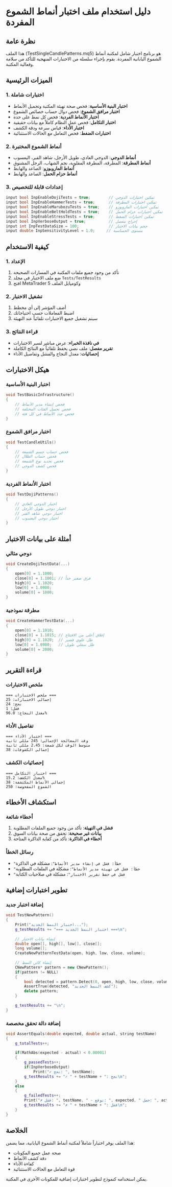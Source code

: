 # دليل استخدام ملف اختبار أنماط الشموع المفردة

## نظرة عامة
هذا الملف (TestSingleCandlePatterns.mq5) هو برنامج اختبار شامل لمكتبة أنماط الشموع اليابانية المفردة. يقوم بإجراء سلسلة من الاختبارات المنهجية للتأكد من سلامة وفعالية المكتبة.

## الميزات الرئيسية

### 1. اختبارات شاملة
- **اختبار البنية الأساسية**: فحص صحة تهيئة المكتبة وتحميل الأنماط
- **اختبار مرافق الشموع**: فحص دوال حساب خصائص الشموع
- **اختبار الأنماط الفردية**: فحص كل نمط على حدة
- **اختبار التكامل**: فحص عمل النظام كاملاً مع بيانات حقيقية
- **اختبار الأداء**: قياس سرعة ودقة الكشف
- **اختبارات الضغط**: فحص التعامل مع الحالات الاستثنائية

### 2. أنماط الشموع المختبرة
- **أنماط الدوجي**: الدوجي العادي، طويل الأرجل، شاهد القبر، اليعسوب
- **أنماط المطرقة**: المطرقة، المطرقة المقلوبة، نجم الشهاب، الرجل المشنوق
- **أنماط الماروبوزو**: الصاعد والهابط
- **أنماط حزام الحمل**: الصاعد والهابط

### 3. إعدادات قابلة للتخصيص
```cpp
input bool InpEnableDojiTests = true;        // تمكين اختبارات الدوجي
input bool InpEnableHammerTests = true;      // تمكين اختبارات المطرقة
input bool InpEnableMarubozuTests = true;    // تمكين اختبارات الماروبوزو
input bool InpEnableBeltHoldTests = true;    // تمكين اختبارات حزام الحمل
input bool InpEnableStressTests = true;      // تمكين اختبارات الضغط
input bool InpVerboseOutput = true;          // إخراج مفصل
input int InpTestDataSize = 100;             // حجم بيانات الاختبار
input double InpSensitivityLevel = 1.0;     // مستوى الحساسية
```

## كيفية الاستخدام

### 1. الإعداد
1. تأكد من وجود جميع ملفات المكتبة في المسارات الصحيحة
2. ضع ملف الاختبار في مجلد `Tests/TestResults`
3. افتح MetaTrader 5 وكومپايل الملف

### 2. تشغيل الاختبار
1. أضف المؤشر إلى أي مخطط
2. اضبط المعاملات حسب احتياجاتك
3. سيتم تشغيل جميع الاختبارات تلقائياً عند التهيئة

### 3. قراءة النتائج
- **في نافذة الخبراء**: عرض مباشر لسير الاختبارات
- **تقرير مفصل**: ملف نصي يحفظ تلقائياً مع النتائج الكاملة
- **إحصائيات**: معدل النجاح والفشل وتفاصيل الأداء

## هيكل الاختبارات

### اختبار البنية الأساسية
```cpp
void TestBasicInfrastructure()
{
    // فحص إنشاء مدير الأنماط
    // فحص تحميل الفئات المختلفة
    // فحص عدد الأنماط في كل فئة
}
```

### اختبار مرافق الشموع
```cpp
void TestCandleUtils()
{
    // فحص حساب جسم الشمعة
    // فحص حساب الظلال
    // فحص تحديد نوع الشمعة
    // فحص كشف الدوجي
}
```

### اختبار الأنماط الفردية
```cpp
void TestDojiPatterns()
{
    // اختبار الدوجي العادي
    // اختبار دوجي طويل الأرجل
    // اختبار دوجي شاهد القبر
    // اختبار دوجي اليعسوب
}
```

## أمثلة على بيانات الاختبار

### دوجي مثالي
```cpp
void CreateDojiTestData(...)
{
    open[0] = 1.1000;
    close[0] = 1.1001; // فرق صغير جداً
    high[0] = 1.1020;
    low[0] = 1.0980;
    volume[0] = 1000;
}
```

### مطرقة نموذجية
```cpp
void CreateHammerTestData(...)
{
    open[0] = 1.1010;
    close[0] = 1.1015; // إغلاق أعلى من الافتتاح
    high[0] = 1.1020;  // ظل علوي قصير
    low[0] = 1.0980;   // ظل سفلي طويل
    volume[0] = 2000;
}
```

## قراءة التقرير

### ملخص الاختبارات
```
=== ملخص الاختبارات ===
إجمالي الاختبارات: 25
نجح: 24
فشل: 1
معدل النجاح: 96.0%
```

### تفاصيل الأداء
```
=== اختبار الأداء ===
وقت المعالجة الإجمالي: 245 مللي ثانية
متوسط الوقت لكل شمعة: 2.45 مللي ثانية
إجمالي الكشوفات: 38
```

### إحصائيات الكشف
```
=== اختبار التكامل ===
معدل الكشف: 15.2%
إجمالي الأنماط المكتشفة: 38
الشموع المفحوصة: 250
```

## استكشاف الأخطاء

### أخطاء شائعة
1. **فشل في التهيئة**: تأكد من وجود جميع الملفات المطلوبة
2. **بيانات غير صحيحة**: تحقق من صحة بيانات السوق
3. **أخطاء في الذاكرة**: تأكد من كفاية الذاكرة المتاحة

### رسائل الخطأ
- `"خطأ: فشل في إنشاء مدير الأنماط"`: مشكلة في الذاكرة
- `"خطأ: فشل في تهيئة مدير الأنماط"`: مشكلة في الملفات المطلوبة
- `"فشل في حفظ تقرير الاختبار"`: مشكلة في صلاحيات الكتابة

## تطوير اختبارات إضافية

### إضافة اختبار جديد
```cpp
void TestNewPattern()
{
    Print("اختبار النمط الجديد...");
    g_testResults += "=== اختبار النمط الجديد ===\n";
    
    // إنشاء بيانات الاختبار
    double open[], high[], low[], close[];
    long volume[];
    CreateNewPatternTestData(open, high, low, close, volume);
    
    // إنشاء كائن النمط
    CNewPattern* pattern = new CNewPattern();
    if(pattern != NULL)
    {
        bool detected = pattern.Detect(0, open, high, low, close, volume);
        AssertTrue(detected, "كشف النمط الجديد");
        delete pattern;
    }
    
    g_testResults += "\n";
}
```

### إضافة دالة تحقق مخصصة
```cpp
void AssertEquals(double expected, double actual, string testName)
{
    g_totalTests++;
    
    if(MathAbs(expected - actual) < 0.00001)
    {
        g_passedTests++;
        if(InpVerboseOutput)
            Print("✓ نجح: ", testName);
        g_testResults += "✓ " + testName + ": نجح\n";
    }
    else
    {
        g_failedTests++;
        Print("✗ فشل: ", testName, " - توقع: ", expected, " حصل: ", actual);
        g_testResults += "✗ " + testName + ": فشل\n";
    }
}
```

## الخلاصة
هذا الملف يوفر اختباراً شاملاً لمكتبة أنماط الشموع اليابانية، مما يضمن:
- صحة عمل جميع المكونات
- دقة كشف الأنماط
- كفاءة الأداء
- قوة التعامل مع الحالات الاستثنائية

يمكن استخدامه كنموذج لتطوير اختبارات إضافية للمكونات الأخرى في المكتبة.
